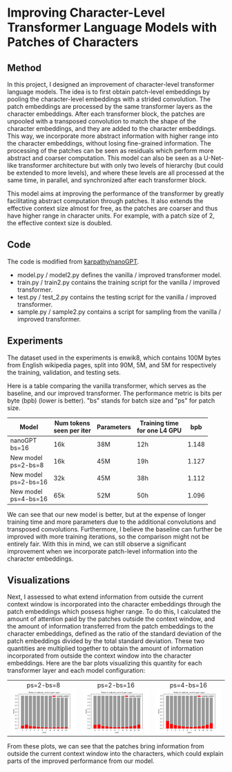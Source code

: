 # Improving Character-Level Transformer Language Models with Patches of Characters

## Method

In this project, I designed an improvement of character-level transformer language models. The idea is to first obtain patch-level embeddings by pooling the character-level embeddings with a strided convolution. The patch embeddings are processed by the same transformer layers as the character embeddings. After each transformer block, the patches are unpooled with a transposed convolution to match the shape of the character embeddings, and they are added to the character embeddings. This way, we incorporate more abstract information with higher range into the character embeddings, without losing fine-grained information. The processing of the patches can be seen as residuals which perform more abstract and coarser computation. This model can also be seen as a U-Net-like transformer architecture but with only two levels of hierarchy (but could be extended to more levels), and where these levels are all processed at the same time, in parallel, and synchronized after each transformer block.

This model aims at improving the performance of the transformer by greatly facilitating abstract computation through patches. It also extends the effective context size almost for free, as the patches are coarser and thus have higher range in character units. For example, with a patch size of 2, the effective context size is doubled.

## Code

The code is modified from [karpathy/nanoGPT](https://github.com/karpathy/nanoGPT).
- model.py / model2.py defines the vanilla / improved transformer model.
- train.py / train2.py contains the training script for the vanilla / improved transformer.
- test.py / test_2.py contains the testing script for the vanilla / improved transformer.
- sample.py / sample2.py contains a script for sampling from the vanilla / improved transformer.

## Experiments

The dataset used in the experiments is enwik8, which contains 100M bytes from English wikipedia pages, split into 90M, 5M, and 5M for respectively the training, validation, and testing sets.

Here is a table comparing the vanilla transformer, which serves as the baseline, and our improved transformer. The performance metric is bits per byte (bpb) (lower is better). "bs" stands for batch size and "ps" for patch size.

| Model                     | Num tokens <br> seen per iter | Parameters | Training time <br> for one L4 GPU | bpb   |
|---------------------------|-------------------------------|------------|-----------------------------------|-------|
| nanoGPT <br> bs=16        | 16k                           | 38M        | 12h                               | 1.148 |
| New model <br> ps=2-bs=8  | 16k                           | 45M        | 19h                               | 1.127 |
| New model <br> ps=2-bs=16 | 32k                           | 45M        | 38h                               | 1.112 |
| New model <br> ps=4-bs=16 | 65k                           | 52M        | 50h                               | 1.096 |

We can see that our new model is better, but at the expense of longer training time and more parameters due to the additional convolutions and transposed convolutions. Furthermore, I believe the baseline can further be improved with more training iterations, so the comparison might not be entirely fair. With this in mind, we can still observe a significant improvement when we incorporate patch-level information into the character embeddings.

## Visualizations

Next, I assessed to what extend information from outside the current context window is incorporated into the character embeddings through the patch embeddings which possess higher range. To do this, I calculated the amount of attention paid by the patches outside the context window, and the amount of information transferred from the patch embeddings to the character embeddings, defined as the ratio of the standard deviation of the patch embeddings divided by the total standard deviation. These two quantities are multiplied together to obtain the amount of information incorporated from outside the context window into the character embeddings. Here are the bar plots visualizing this quantity for each transformer layer and each model configuration:

<table>
  <tr>
    <td align="center">
      ps=2-bs=8
      <br>
      <img src="stats/outside_contrib-p=2-b=8.png" width="300">
    </td>
    <td align="center">
      ps=2-bs=16
      <br>
      <img src="stats/outside_contrib-p=2-b=16.png" width="300">
    </td>
    <td align="center">
      ps=4-bs=16
      <br>
      <img src="stats/outside_contrib-p=4-b=16.png" width="300">
    </td>
  </tr>
</table>

From these plots, we can see that the patches bring information from outside the current context window into the characters, which could explain parts of the improved performance from our model.